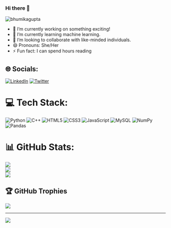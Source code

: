 ### Hi there 👋

<p align="left"> <img src="https://komarev.com/ghpvc/?username=bh-g&label=Profile%20views&color=0e75b6&style=flat" alt="bhumikagupta" /> </p>

- 🔭 I’m currently working on something exciting!
- 🌱 I’m currently learning machine learning.
- 👯 I’m looking to collaborate with like-minded individuals.
- 😄 Pronouns: She/Her
- ⚡ Fun fact: I can spend hours reading


## 🌐 Socials:
[![LinkedIn](https://img.shields.io/badge/LinkedIn-%230077B5.svg?logo=linkedin&logoColor=white)](https://www.linkedin.com/in/bhumika-gupta-9609b122a/) [![Twitter](https://img.shields.io/badge/Twitter-%231DA1F2.svg?logo=Twitter&logoColor=white)](https://twitter.com/Bhumika52139976) 

# 💻 Tech Stack:
![Python](https://img.shields.io/badge/python-3670A0?style=for-the-badge&logo=python&logoColor=ffdd54) ![C++](https://img.shields.io/badge/c++-%2300599C.svg?style=for-the-badge&logo=c%2B%2B&logoColor=white) ![HTML5](https://img.shields.io/badge/html5-%23E34F26.svg?style=for-the-badge&logo=html5&logoColor=white) ![CSS3](https://img.shields.io/badge/css3-%231572B6.svg?style=for-the-badge&logo=css3&logoColor=white) ![JavaScript](https://img.shields.io/badge/javascript-%23323330.svg?style=for-the-badge&logo=javascript&logoColor=%23F7DF1E) ![MySQL](https://img.shields.io/badge/mysql-%2300f.svg?style=for-the-badge&logo=mysql&logoColor=white) ![NumPy](https://img.shields.io/badge/numpy-%23013243.svg?style=for-the-badge&logo=numpy&logoColor=white) ![Pandas](https://img.shields.io/badge/pandas-%23150458.svg?style=for-the-badge&logo=pandas&logoColor=white) 

# 📊 GitHub Stats:
![](https://github-readme-stats.vercel.app/api?username=bh-g&theme=monokai&hide_border=false&include_all_commits=true&count_private=true)<br/>
![](https://github-readme-streak-stats.herokuapp.com/?user=bh-g&theme=monokai&hide_border=false)<br/>
![](https://github-readme-stats.vercel.app/api/top-langs/?username=bh-g&theme=monokai&hide_border=false&include_all_commits=true&count_private=true&layout=compact)

## 🏆 GitHub Trophies
![](https://github-profile-trophy.vercel.app/?username=bh-g&theme=dracula&no-frame=false&no-bg=true&margin-w=4)

---
[![](https://visitcount.itsvg.in/api?id=bh-g&icon=0&color=5)](https://visitcount.itsvg.in)

<!-- Proudly created with GPRM ( https://gprm.itsvg.in ) -->
